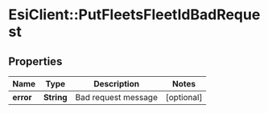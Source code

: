 # EsiClient::PutFleetsFleetIdBadRequest

## Properties
Name | Type | Description | Notes
------------ | ------------- | ------------- | -------------
**error** | **String** | Bad request message | [optional] 


